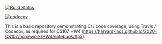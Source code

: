 [![Build Status](https://travis-ci.com/aleksaleksiev/cs107test.svg?branch=main)](https://travis-ci.com/aleksaleksiev/cs107test)

[![codecov](https://codecov.io/gh/aleksaleksiev/cs107test/branch/master/graph/badge.svg?token=BBV0IGFLVL)](undefined)

This is a basic repository demonstrating CI / code coverage, using Travis / Codecov, as required for CS107 HW4 (https://harvard-iacs.github.io/2020-CS107/homework/HW4/notebook/#p5).
